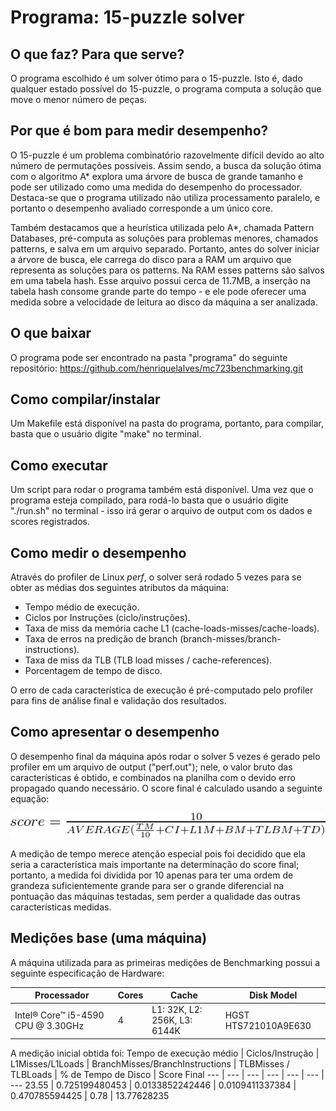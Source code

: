 # Programa: 15-puzzle solver

## O que faz? Para que serve?
O programa escolhido é um solver ótimo para o 15-puzzle. Isto é, dado qualquer estado possível do 15-puzzle, o programa computa a solução que move o menor número de peças.
 
## Por que é bom para medir desempenho?
O 15-puzzle é um problema combinatório razovelmente difícil devido ao alto número de permutações possíveis. Assim sendo, a busca da solução ótima com o algoritmo A* 
explora uma árvore de busca de grande tamanho e pode ser utilizado como uma medida do desempenho do processador. Destaca-se que o programa utilizado não utiliza processamento paralelo, e portanto
o desempenho avaliado corresponde a um único core.

Também destacamos que a heurística utilizada pelo A*, chamada Pattern Databases, pré-computa as soluções para problemas menores, chamados patterns, e salva em um arquivo separado. 
Portanto, antes do solver iniciar a árvore de busca, ele carrega do disco para a RAM um arquivo que representa as soluções para os patterns. Na RAM esses patterns são salvos em uma tabela hash.
Esse arquivo possui cerca de 11.7MB, a inserção na tabela hash consome grande parte do tempo - e ele pode oferecer uma medida sobre a velocidade de leitura ao disco da máquina a ser analizada.

## O que baixar
O programa pode ser encontrado na pasta "programa" do seguinte repositório: https://github.com/henriquelalves/mc723benchmarking.git

## Como compilar/instalar
Um Makefile está disponível na pasta do programa, portanto, para compilar, basta que o usuário digite "make" no terminal.

## Como executar
Um script para rodar o programa também está disponível. Uma vez que o programa esteja compilado, para rodá-lo basta que o usuário digite "./run.sh" no terminal - isso irá gerar o arquivo de output com os dados e scores registrados.

## Como medir o desempenho

Através do profiler de Linux *perf*, o solver será rodado 5 vezes para se obter as médias dos seguintes atributos da máquina:
* Tempo médio de execução.
* Ciclos por Instruções (ciclo/instruções).
* Taxa de miss da memória cache L1 (cache-loads-misses/cache-loads).
* Taxa de erros na predição de branch (branch-misses/branch-instructions).
* Taxa de miss da TLB (TLB load misses / cache-references).
* Porcentagem de tempo de disco.

O erro de cada característica de execução é pré-computado pelo profiler para fins de análise final e validação dos resultados.

## Como apresentar o desempenho

O desempenho final da máquina após rodar o solver 5 vezes é gerado pelo profiler em um arquivo de output ("perf.out"); nele, o valor bruto das características é obtido, e combinados na planilha com o devido erro propagado quando necessário. O score final é calculado usando a seguinte equação:

![Whoah!](lindo.png "Wow!")

A medição de tempo merece atenção especial pois foi decidido que ela seria a característica mais importante na determinação do score final; portanto, a medida foi dividida por 10 apenas para ter uma ordem de grandeza suficientemente grande para ser o grande diferencial na pontuação das máquinas testadas, sem perder a qualidade das outras características medidas.
 
## Medições base (uma máquina)
A máquina utilizada para as primeiras medições de Benchmarking possui a seguinte especificação de Hardware:

Processador | Cores | Cache | Disk Model
--- | --- | --- | ---
Intel® Core™ i5-4590 CPU @ 3.30GHz | 4 | L1: 32K, L2: 256K, L3: 6144K | HGST HTS721010A9E630

A medição inicial obtida foi:
Tempo de execução médio | Ciclos/Instrução | L1Misses/L1Loads | BranchMisses/BranchInstructions | TLBMisses / TLBLoads | % de Tempo de Disco | Score Final
--- | --- | --- | --- | --- | --- | ---
23.55 | 0.725199480453 | 0.0133852242446 | 0.0109411337384 | 0.470785594425 | 0.78 | 13.77628235
